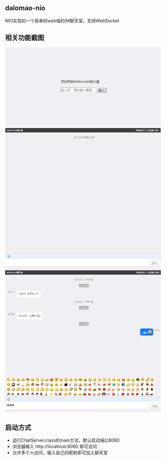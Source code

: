 ## dalomao-nio
NIO实现的一个简单的web端的IM聊天室，支持WebSocket

## 相关功能截图
![示例图片1](https://github.com/supermao1013/study-demo/blob/master/dalomao-netty-im/img/1.png)
![示例图片1](https://github.com/supermao1013/study-demo/blob/master/dalomao-netty-im/img/2.png)
![示例图片1](https://github.com/supermao1013/study-demo/blob/master/dalomao-netty-im/img/3.png)
## 启动方式
* 运行ChatServer.class的main方法，默认启动端口8080
* 浏览器输入 http://localhost:8080 即可访问
* 允许多个人访问，输入自己的昵称即可加入聊天室



